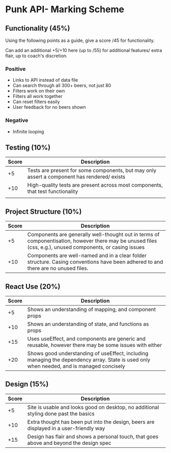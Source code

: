 # Punk API- Marking Scheme

## Functionality (45%)

Using the following points as a guide, give a score /45 for functionality.

Can add an additional +5/+10 here (up to /55) for additional features/ extra flair, up to coach's discretion.

### Positive

- Links to API instead of data file
- Can search through all 300+ beers, not just 80
- Filters work on their own
- Filters all work together
- Can reset filters easily
- User feedback for no beers shown

### Negative

- Infinite looping

## Testing (10%)

| Score | Description                                                                                 |
| ----- | ------------------------------------------------------------------------------------------- |
| +5    | Tests are present for some components, but may only assert a component has rendered/ exists |
| +10   | High-quality tests are present across most components, that test functionality              |
|       |

## Project Structure (10%)

| Score | Description                                                                                                                                                |
| ----- | ---------------------------------------------------------------------------------------------------------------------------------------------------------- |
| +5    | Components are generally well-thought out in terms of componentisation, however there may be unused files (css, e.g.), unused components, or casing issues |
| +10   | Components are well-named and in a clear folder structure. Casing conventions have been adhered to and there are no unused files.                          |

## React Use (20%)

| Score | Description                                                                                                                              |
| ----- | ---------------------------------------------------------------------------------------------------------------------------------------- |
| +5    | Shows an understanding of mapping, and component props                                                                                   |
| +10   | Shows an understanding of state, and functions as props                                                                                  |
| +15   | Uses useEffect, and components are generic and reusable, however there may be some issues with either                                    |
| +20   | Shows good understanding of useEffect, including managing the dependency array. State is used only when needed, and is managed concisely |

## Design (15%)

| Score | Description                                                                             |
| ----- | --------------------------------------------------------------------------------------- |
| +5    | Site is usable and looks good on desktop, no additional styling done past the basics    |
| +10   | Extra thought has been put into the design, beers are displayed in a user-friendly way  |
| +15   | Design has flair and shows a personal touch, that goes above and beyond the design spec |
